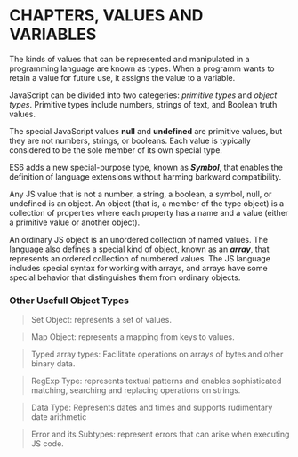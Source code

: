 # CHAPTERS, VALUES AND VARIABLES

The kinds of values that can be represented and manipulated in a programming language are known as types. When a programm wants to retain a value for future use, it assigns the value to a variable.

JavaScript can be divided into two categeries: *primitive types* and *object types*. Primitive types include numbers, strings of text, and Boolean truth values.

The special JavaScript values **null** and **undefined** are primitive values, but they are not numbers, strings, or booleans. Each value is typically considered to be the sole member of its own special type.

ES6 adds a new special-purpose type, known as ***Symbol***, that enables the definition of language extensions without harming barkward compatibility.

Any JS value that is not a number, a string, a boolean, a symbol, null, or undefined is an object. An object (that is, a member of the type object) is a collection of properties where each property has a name and a value (either a primitive value or another object). 

An ordinary JS object is an unordered collection of named values. The language also defines a special kind of object, known as an ***array***, that represents an ordered collection of numbered values. The JS language includes special syntax for working with arrays, and arrays have some special behavior that distinguishes them from ordinary objects.

### Other Usefull Object Types

> Set Object: represents a set of values.

> Map Object: represents a mapping from keys to values.

> Typed array types: Facilitate operations on arrays of bytes and other binary data.

> RegExp Type: represents textual patterns and enables sophisticated matching, searching and replacing operations on strings.

> Data Type: Represents dates and times and supports rudimentary date arithmetic

> Error and its Subtypes: represent errors that can arise when executing JS code.
